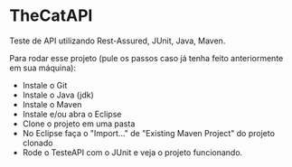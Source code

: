 # TheCatAPI
Teste de API utilizando Rest-Assured, JUnit, Java, Maven.

Para rodar esse projeto (pule os passos caso já tenha feito anteriormente em sua máquina):

- Instale o Git
- Instale o Java (jdk)
- Instale o Maven 
- Instale e/ou abra o Eclipse
- Clone o projeto em uma pasta
- No Eclipse faça o "Import..." de "Existing Maven Project" do projeto clonado
- Rode o TesteAPI com o JUnit e veja o projeto funcionando.
